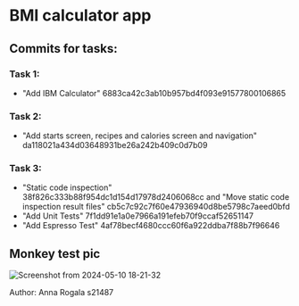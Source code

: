 # BMI calculator app

## Commits for tasks:
### Task 1:  
- "Add IBM Calculator" 6883ca42c3ab10b957bd4f093e91577800106865
### Task 2:  
- "Add starts screen, recipes and calories screen and navigation" da118021a434d03648931be26a242b409c0d7b09
### Task 3:  
- "Static code inspection" 38f826c333b88f954dc1d154d17978d2406068cc and "Move static code inspection result files" cb5c7c92c7f60e47936940d8be5798c7aeed0bfd  
- "Add Unit Tests" 7f1dd91e1a0e7966a191efeb70f9ccaf52651147  
- "Add Espresso Test" 4af78becf4680ccc60f6a922ddba7f88b7f96646

## Monkey test pic

![Screenshot from 2024-05-10 18-21-32](https://github.com/annarogala/BMI_android_app/assets/13242654/9f825267-4bc6-4806-bcf0-2e7f03f0cb31)



Author: Anna Rogala s21487
